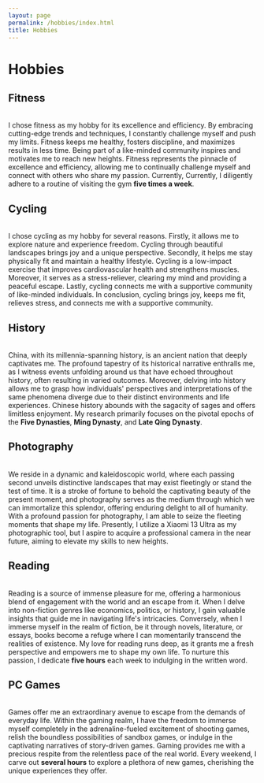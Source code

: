 ```yaml
---
layout: page
permalink: /hobbies/index.html
title: Hobbies
---
```


# Hobbies

## Fitness

<br>I chose fitness as my hobby for its excellence and efficiency. By embracing cutting-edge trends and techniques, I constantly challenge myself and push my limits. Fitness keeps me healthy, fosters discipline, and maximizes results in less time. Being part of a like-minded community inspires and motivates me to reach new heights. Fitness represents the pinnacle of excellence and efficiency, allowing me to continually challenge myself and connect with others who share my passion. Currently, Currently, I diligently adhere to a routine of visiting the gym **five times a week**.


## Cycling

<br>I chose cycling as my hobby for several reasons. Firstly, it allows me to explore nature and experience freedom. Cycling through beautiful landscapes brings joy and a unique perspective. Secondly, it helps me stay physically fit and maintain a healthy lifestyle. Cycling is a low-impact exercise that improves cardiovascular health and strengthens muscles. Moreover, it serves as a stress-reliever, clearing my mind and providing a peaceful escape. Lastly, cycling connects me with a supportive community of like-minded individuals. In conclusion, cycling brings joy, keeps me fit, relieves stress, and connects me with a supportive community.

## History

<br>China, with its millennia-spanning history, is an ancient nation that deeply captivates me. The profound tapestry of its historical narrative enthralls me, as I witness events unfolding around us that have echoed throughout history, often resulting in varied outcomes. Moreover, delving into history allows me to grasp how individuals' perspectives and interpretations of the same phenomena diverge due to their distinct environments and life experiences. Chinese history abounds with the sagacity of sages and offers limitless enjoyment. My research primarily focuses on the pivotal epochs of the **Five Dynasties**, **Ming Dynasty**, and **Late Qing Dynasty**.

## Photography

<br>We reside in a dynamic and kaleidoscopic world, where each passing second unveils distinctive landscapes that may exist fleetingly or stand the test of time. It is a stroke of fortune to behold the captivating beauty of the present moment, and photography serves as the medium through which we can immortalize this splendor, offering enduring delight to all of humanity. With a profound passion for photography, I am able to seize the fleeting moments that shape my life. Presently, I utilize a Xiaomi 13 Ultra as my photographic tool, but I aspire to acquire a professional camera in the near future, aiming to elevate my skills to new heights.

## Reading

<br>Reading is a source of immense pleasure for me, offering a harmonious blend of engagement with the world and an escape from it. When I delve into non-fiction genres like economics, politics, or history, I gain valuable insights that guide me in navigating life's intricacies. Conversely, when I immerse myself in the realm of fiction, be it through novels, literature, or essays, books become a refuge where I can momentarily transcend the realities of existence. My love for reading runs deep, as it grants me a fresh perspective and empowers me to shape my own life. To nurture this passion, I dedicate **five hours** each week to indulging in the written word.

## PC Games

<br>Games offer me an extraordinary avenue to escape from the demands of everyday life. Within the gaming realm, I have the freedom to immerse myself completely in the adrenaline-fueled excitement of shooting games, relish the boundless possibilities of sandbox games, or indulge in the captivating narratives of story-driven games. Gaming provides me with a precious respite from the relentless pace of the real world. Every weekend, I carve out **several hours** to explore a plethora of new games, cherishing the unique experiences they offer.

